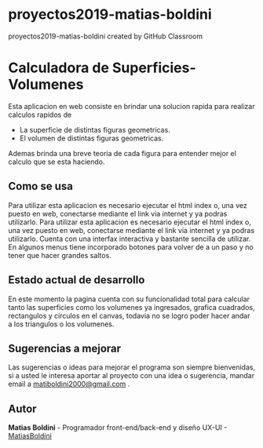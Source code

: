 # proyectos2019-matias-boldini
proyectos2019-matias-boldini created by GitHub Classroom

# Calculadora de Superficies-Volumenes

Esta aplicacion en web consiste en brindar una solucion rapida para realizar calculos rapidos de
* La superficie de distintas figuras geometricas.
* El volumen de distintas figuras geometricas.

Ademas brinda una breve teoria de cada figura para entender mejor el calculo que se esta haciendo.


## Como se usa

Para utilizar esta aplicacion es necesario ejecutar el html index o, una vez puesto en web, conectarse mediante el link via internet y ya podras utilizarlo.
Para utilizar esta aplicacion es necesario ejecutar el html index o, una vez puesto en web, conectarse mediante el link via internet y ya podras utilizarlo. 
Cuenta con una interfax interactiva y bastante sencilla de utilizar.
En algunos menus tiene incorporado botones para volver de a un paso y no tener que hacer grandes saltos.


## Estado actual de desarrollo

En este momento la pagina cuenta con su funcionalidad total para calcular tanto las superficies como los volumenes ya ingresados, grafica cuadrados, rectangulos y circulos en el canvas, todavia no se logro poder hacer andar a los triangulos o los volumenes.


## Sugerencias a mejorar

Las sugerencias o ideas para mejorar el programa son siempre bienvenidas, si a usted le interesa aportar al proyecto con una idea o sugerencia, mandar email a matiboldini2000@gmail.com .

## Autor

**Matias Boldini** - Programador front-end/back-end y diseño UX-UI - [MatiasBoldini](https://github.com/MatiasBoldini)

